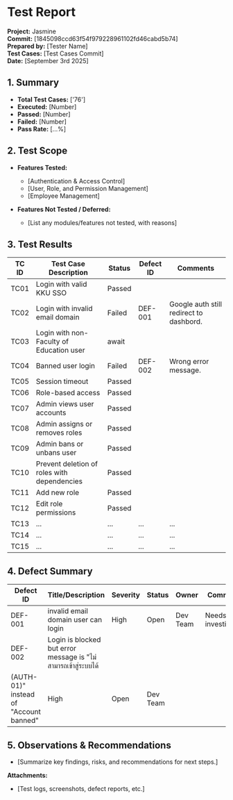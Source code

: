 # Test Report

**Project:** Jasmine  
**Commit:** [1845098ccd63f54f979228961102fd46cabd5b74]  
**Prepared by:** [Tester Name]  
**Test Cases:** [Test Cases Commit]  
**Date:** [September 3rd 2025]

## 1. Summary

- **Total Test Cases:** ['76']
- **Executed:** [Number]
- **Passed:** [Number]
- **Failed:** [Number]
- **Pass Rate:** [...%]

## 2. Test Scope

- **Features Tested:**

  - [Authentication & Access Control] 
  - [User, Role, and Permission Management] 
  - [Employee Management] 

- **Features Not Tested / Deferred:**
  - [List any modules/features not tested, with reasons]

## 3. Test Results

| TC ID | Test Case Description                       | Status | Defect ID | Comments                               |
| ----- | ------------------------                    | ------ | --------- | ---------------------                  |
| TC01  | Login with valid KKU SSO                    | Passed |           |                                        |
| TC02  | Login with invalid email domain             | Failed | DEF-001   | Google auth still redirect to dashbord.|
| TC03  | Login with non-Faculty of Education user    | await  |           |                                        |
| TC04  | Banned user login                           | Failed | DEF-002   | Wrong error message.                   | 
| TC05  | Session timeout                             | Passed |           |                                        | 
| TC06  | Role-based access                           | Passed |           |                                        | 
| TC07  | Admin views user accounts                   | Passed |           |                                        | 
| TC08  | Admin assigns or removes roles              | Passed |           |                                        | 
| TC09  | Admin bans or unbans user                   | Passed |           |                                        | 
| TC10  | Prevent deletion of roles with dependencies | Passed |           |                                        | 
| TC11  | Add new role                                | Passed |           |                                        | 
| TC12  | Edit role permissions                       | Passed |           |                                        | 
| TC13  | ...                                         | ...    | ...       | ...                                    | 
| TC14  | ...                                         | ...    | ...       | ...                                    | 
| TC15  | ...                                         | ...    | ...       | ...                                    | 

## 4. Defect Summary

| Defect ID | Title/Description                                                     | Severity | Status | Owner    | Comments            |
| --------- | --------------------------------------------------------------------  | -------- | ------ | -------- | ------------------- |
| DEF-001   | invalid email domain user can login                                   | High     | Open   | Dev Team | Needs investigation |
| DEF-002   | Login is blocked but error message is "ไม่สามารถเข้าสู่ระบบได้ 
(AUTH-01)" instead of "Account banned"   | High     | Open   | Dev Team |                     |


## 5. Observations & Recommendations

- [Summarize key findings, risks, and recommendations for next steps.]

**Attachments:**

- [Test logs, screenshots, defect reports, etc.]
